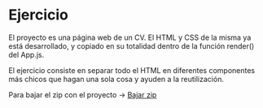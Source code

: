 # Ejercicio

El proyecto es una página web de un CV. El HTML y CSS de la misma ya está desarrollado, y copiado en su totalidad dentro de la función render() del App.js.

El ejercicio consiste en separar todo el HTML en diferentes componentes más chicos que hagan una sola cosa y ayuden a la reutilización.

Para bajar el zip con el proyecto -> [Bajar zip](https://file-ejmdfdlgyu.now.sh)